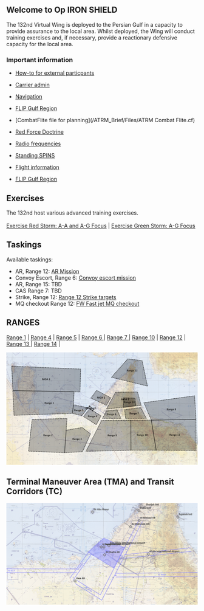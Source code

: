 ## Welcome to Op IRON SHIELD

The 132nd Virtual Wing is deployed to the Persian Gulf in a capacity to provide assurance to the local area. Whilst deployed, the Wing will conduct training exercises and, if necessary, provide a reactionary defensive capacity for the local area.


### Important information
* [How-to for external particpants](/ATRM_Brief/Pages/External.html)
* [Carrier admin](/ATRM_Brief/Pages/Carrier.html)

* [Navigation](/ATRM_Brief/Pages/Navigation.html)
* [FLIP Gulf Region](https://www.dropbox.com/s/sp91zf63rx0esao/FLIP_GULFR2_EC1.pdf?dl=0)
* [CombatFlite file for planning](/ATRM_Brief/Files/ATRM Combat Flite.cf)

* [Red Force Doctrine](/ATRM_Brief/Pages/Generic_groundforce.html)

* [Radio frequencies](/Pages/Presets.md)
* [Standing SPINS](/ATRM_Brief/Pages/SPINS.html)
* [Flight information](/ATRM_Brief/Pages/Flights.html)
* [FLIP Gulf Region](https://www.dropbox.com/s/sp91zf63rx0esao/FLIP_GULFR2_EC1.pdf?dl=0)


## Exercises
The 132nd host various advanced training exercises. <br>
<br>
[Exercise Red Storm: A-A and A-G Focus](/ATRM_Brief/Pages/Exredstorm.html) | [Exercise Green Storm: A-G Focus](/ATRM_Brief/Pages/Exgreenstorm.html)   


## Taskings
Available taskings:
- AR, Range 12:  [AR Mission](/ATRM_Brief/Pages/R12_AR_TASK.html) 
- Convoy Escort, Range 6:  [Convoy escort mission](/ATRM_Brief/Pages/R6_ESCORT_TASK.html) 
- AR, Range 15: TBD
- CAS Range 7: TBD
- Strike, Range 12: [Range 12 Strike targets](/ATRM_Brief/Pages/R12_Strike_task.html) 
- MQ checkout Range 12: [FW Fast jet MQ checkout](/ATRM_Brief/Pages/R12_MQ_checkout_task.html) 

## RANGES
[Range 1](/ATRM_Brief/Ranges/Range1.html)  | [Range 4](/ATRM_Brief/Ranges/Range4.html)  | [Range 5](/ATRM_Brief/Ranges/Range5.html)  | [Range 6 ](/ATRM_Brief/Ranges/Range6.html)  |   [Range 7 ](/ATRM_Brief/Ranges/Range7.html)  |
 [Range 10](/ATRM_Brief/Ranges/Range10.html)  | [Range 12](/ATRM_Brief/Ranges/Range12.html)  | [Range 13 ](/ATRM_Brief/Ranges/Range13.html)  | [Range 14](/ATRM_Brief/Ranges/Range14.html)  |


![Ranges and MOAs](/Pictures/Range_MOA_overview.PNG)



## Terminal Maneuver Area (TMA) and Transit Corridors (TC)

![TMA and transit corridors](/Pictures/Transitcorridors.PNG)




 
